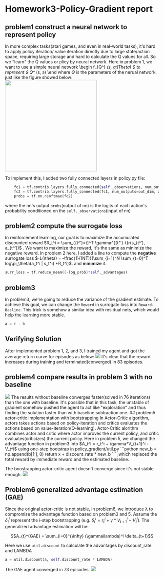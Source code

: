 # Homework3-Policy-Gradient report
## problem1 construct a neural network to represent policy
   In more complex tasks(atari games, and even in real-world tasks), it's hard to apply policy iteration/ value iteration directly due to large state/action space, requiring large storage and hard to calculate the Q values for all. So we "learn" the Q values or plicy by neural network. Here in problem 1, we want to use a simple neural network \begin f_{Q^*} (s, a;\Theta) $ to represent $ Q^* (s, a) \end where $\Theta$ is the parameters of the nerual network, just like the figure showed below:
   <img src='pictures/DNNforQ.png' width='300'>
   
   To implement this, I added two fully connected layers in policy.py file:
```python
    fc1 = tf.contrib.layers.fully_connected(self._observations, num_outputs=hidden_dim, activation_fn = tf.tanh)
    fc2 = tf.contrib.layers.fully_connected(fc1, num_outputs=out_dim, activation_fn=None)
    probs = tf.nn.nsoftmax(fc2)
```
   
   
   where the nn's output ```probs```(output of nn) is the logits of each action's probability conditioned on the ```self._observations```(input of nn)

## problem2 compute the surrogate loss
In reinforcement learning, our goal is to maximize the accumulated discounted reward $R_t^i = \sum_{{t^′}=t}^T \gamma^{{t^′}-t}r(s_{t^′}, a_{t^′})$ .
We want to maximize the reward, it's the same as minimize the negative reward. In problem 2 here, I added a line to compute the <b>negative</b> surrogate loss $-L(\theta) = -\frac{1}{(NT)}(\sum_{i=1}^N \sum_{t=0}^T log\pi_\theta(a_t^i | s_t^i) *R_t^i)$. and <b>minimize</b> it.

```python
surr_loss = tf.reduce_mean((-log_prob)*self._advantages)
```
## problem3 
In problem3, we're going to reduce the variance of the gradient estimate. To achieve this goal, we can change the ```Reward``` in surrogate loss into ```Reward-Basline```. This trick is somehow a similar idea with residual nets, which would help the learning more stable.
```python
a = r - b
```
## Verifying Solution
After implemented problem 1, 2, and 3, I trained my agent and got the average return curve for episodes as below:
<img src ='pictures/p123.png'>
It's clear that the reward increases during training and terminated(converged) in 83 episodes.
## problem4 compare results in problem 3 with no baseline
<img src='pictures/p4.png'>
The results without baseline converges faster(solved in 76 iterations) than the one with baseline. It's possible that in this task, the unstable of gradient somehow pushed the agent to act like "exploration" and thus finding the solution faster than with baseline subtraction one. 
## problem5 actor-critic implementation with bootstrapping
   In Actor-Critic algorithm, actors takes actions based on policy-iteration and critics evaluates the actions based on value-iteration(Q-learning). Actor-Critic alorithm combines actor and critic where actor improves the current policy, and critic evaluates(criticizes) the current policy. Here in problem 5, we changed the advantage function in problem3 into $A_t^i = r_t^i + \gamma*V_{t+1}^i - V_t^i$ using one-step bootstrap in policy_gradient/util.py
```python
   new_b = np.append(b[1:], 0)
   return x + discount_rate * new_b
```
,which replaced the total reward by immediate reward and the estimated baseline.

The boostrapping actor-critic agent doesn't converge since it's not stable enough.
<img src ='pictures/p5.png'>
## Problem6 generalized advantage estimation (GAE)
Since the original actor-critic is not stable, in problem6, we introduce λ to compromise the advantage function based on problem3 and 5.
Assume the $\delta_t^i$ represent the i-step bootstrapping (e.g. $\delta_t^i=r_t^i + \gamma*V_{t+1}^i - V_t^i$). The generalized advantage estimation will be:

$$A_{t}^{GAE} = \sum_{l=0}^{\infty} (\gamma\lambda)^l \delta_{t+1}$$

Here we use ```util.discount``` to calculate the advantages by discount_rate and LAMBDA

```python
a = util.discount(a, self.discount_rate * LAMBDA)
```
The GAE agent converged in 73 episodes.
<img src ='pictures/p6.png'>